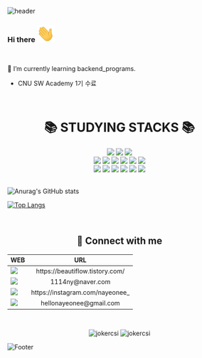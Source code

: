 ![header](https://capsule-render.vercel.app/api?type=waving&color=auto&height=200&section=header&text=HELLOnayeon%20&animation=scaleIn&fontSize=70)


### Hi there <img width="40px" src="https://raw.githubusercontent.com/ABSphreak/ABSphreak/master/gifs/Hi.gif"> 
<br>



🌱 I’m currently learning backend_programs.
<br>

- CNU SW Academy 1기 수료
<br>

<div align=center><h1>📚 STUDYING STACKS 📚</h1></div>

<div align=center> 
<img src="https://img.shields.io/badge/JAVA-007396?style=for-the-badge&logo=java&logoColor=white">
<img src="https://img.shields.io/badge/Spring-6DB33F?style=for-the-badge&logo=Spring&logoColor=white">
<img src="https://img.shields.io/badge/springboot-6DB33F?style=for-the-badge&logo=springboot&logoColor=white">
<br>
  
<img src="https://img.shields.io/badge/mysql-4479A1?style=for-the-badge&logo=mysql&logoColor=white">
<img src="https://img.shields.io/badge/github-181717?style=for-the-badge&logo=github&logoColor=white">
<img src="https://img.shields.io/badge/git-F05032?style=for-the-badge&logo=git&logoColor=white">
<img src="https://img.shields.io/badge/mariaDB-003545?style=for-the-badge&logo=mariaDB&logoColor=white">
<img src="https://img.shields.io/badge/Eclipse%20IDE-2C2255.svg?&style=for-the-badge&logo=Eclipse%20IDE&logoColor=white">
<img src="https://img.shields.io/badge/Visual%20Studio%20Code-007ACC.svg?&style=for-the-badge&logo=Visual%20Studio%20Code&logoColor=white">
 
<br>
  
<img src="https://img.shields.io/badge/html-E34F26?style=for-the-badge&logo=html5&logoColor=white">
<img src="https://img.shields.io/badge/css-1572B6?style=for-the-badge&logo=css3&logoColor=white">
<img src="https://img.shields.io/badge/javascript-F7DF1E?style=for-the-badge&logo=javascript&logoColor=black">   
<img src="https://img.shields.io/badge/bootstrap-7952B3?style=for-the-badge&logo=bootstrap&logoColor=white">
<img src="https://img.shields.io/badge/gradle-02303A?style=for-the-badge&logo=gradle&logoColor=white">
<img src="https://img.shields.io/badge/apache tomcat-F8DC75?style=for-the-badge&logo=apachetomcat&logoColor=white">  
<br>  
</div>
<br>


 ![Anurag's GitHub stats](https://github-readme-stats.vercel.app/api?username=beautiflow&show_icons=true&theme=radical)
 

  [![Top Langs](https://github-readme-stats.vercel.app/api/top-langs/?username=beautiflow&layout=compact)](https://github.com/beautiflow/github-readme-stats)






  <br>

### <h2 align="center"> 📍 Connect with me  </h2>

<table align="center">
    <thead>
        <tr>
            <th align="left">WEB</th>
            <th align="center">URL</th>
        </tr>
    </thead>
    <tbody>
        <tr>
            <td align="left"><a href="https://beautiflow.tistory.com/"><img src="https://img.shields.io/badge/Tistory-000000?style=for-the-badge&logo=Tistory&logoColor=white"/></a></td>
            <td align="center">https://beautiflow.tistory.com/</td>
        </tr>
        <tr>
            <td align="left"><a href="1114ny@naver.com"><img src="https://img.shields.io/badge/Naver-03C75A?style=for-the-badge&logo=Naver&logoColor=white"/></a></td>
            <td align="center">1114ny@naver.com</td>
        </tr>
        <tr>
            <td align="left"><a href="https://instagram.com/nayeonee_"><img src="https://img.shields.io/badge/Instagram-E4405F?style=for-the-badge&logo=Instagram&logoColor=white&link=https://instagram.com/nayeonee_"/></a></td>
            <td align="center">https://instagram.com/nayeonee_</td>
       </tr>
        <tr>
            <td align="left"><a href="mailto:hellonayeonee@gmail.com"><img src="https://img.shields.io/badge/Gmail-d14836?style=for-the-badge&logo=Gmail&logoColor=white&link=hellonayeonee@gmail.com"/></a></td>
            <td align="center">hellonayeonee@gmail.com</td>
        </tr>
    </tbody>
</table>
  
<br>
<p align="center">
	<img src="https://github-readme-stats.vercel.app/api/top-langs/?username=jokercsi&layout=compact&hide=html" alt="jokercsi"/>  
	<img src="https://github-readme-stats.vercel.app/api?username=jokercsi&show_icons=true" alt="jokercsi"/>
</p>

![Footer](https://capsule-render.vercel.app/api?type=waving&color=auto&height=200&section=footer)









<!--
**beautiflow/beautiflow** is a ✨ _special_ ✨ repository because its `README.md` (this file) appears on your GitHub profile.

Here are some ideas to get you started:

- 🔭 I’m currently working on ...
- 🌱 I’m currently learning ...
- 👯 I’m looking to collaborate on ...
- 🤔 I’m looking for help with ...
- 💬 Ask me about ...
- 📫 How to reach me: ...
- 😄 Pronouns: ...
- ⚡ Fun fact: ...
-->
